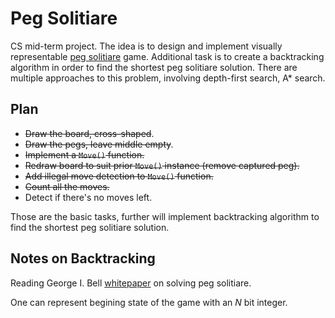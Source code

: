 # Peg Solitiare

CS mid-term project. The idea is to design and implement visually representable [peg solitiare](https://en.wikipedia.org/wiki/Peg_solitaire) game.
Additional task is to create a backtracking algorithm in order to find the shortest peg solitiare solution.
There are multiple approaches to this problem, involving depth-first search, A* search.


## Plan

* ~~Draw the board, cross-shaped~~.
* ~~Draw the pegs, leave middle empty~~.
* ~~Implement a `Move()` function.~~
* ~~Redraw board to suit prior `Move()` instance (remove captured peg).~~
* ~~Add illegal move detection to `Move()` function.~~
* ~~Count all the moves.~~
* Detect if there's no moves left.

Those are the basic tasks, further will implement backtracking algorithm to find the shortest peg solitiare solution.


## Notes on Backtracking
Reading George I. Bell [whitepaper](https://arxiv.org/abs/0903.3696) on solving peg solitiare.

One can represent begining state of the game with an $N$ bit integer.


